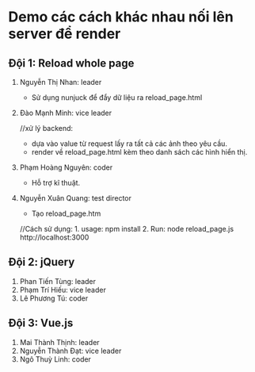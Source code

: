 # Demo các cách khác nhau nối lên server để render

## Đội 1: Reload whole page
1. Nguyễn Thị Nhan: leader
    - Sử dụng nunjuck để đẩy dữ liệu ra reload_page.html
2. Đào Mạnh Minh: vice leader

    //xử lý backend:
      - dựa vào value từ request lấy ra tất cả các ảnh theo yêu cầu.
      - render về reload_page.html kèm theo danh sách các hình hiển thị.
3. Phạm Hoàng Nguyên: coder
    - Hỗ trợ kĩ thuật.
4. Nguyễn Xuân Quang: test director
    -  Tạo reload_page.htm
    
    //Cách sử dụng:
        1. usage:
           npm install
         2. Run:
           node reload_page.js
           http://localhost:3000

## Đội 2: jQuery
1. Phan Tiến Tùng: leader
2. Phạm Trí Hiếu: vice leader
3. Lê Phương Tú: coder

## Đội 3: Vue.js
1. Mai Thành Thịnh: leader
2. Nguyễn Thành Đạt: vice leader
3. Ngô Thuỳ Linh: coder
